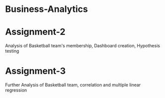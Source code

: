 # Business-Analytics
# Assignment-2
Analysis of Basketball team's membership, Dashboard creation, Hypothesis testing
# Assignment-3 
Further Analysis of Basketball team, correlation and multiple linear regression
